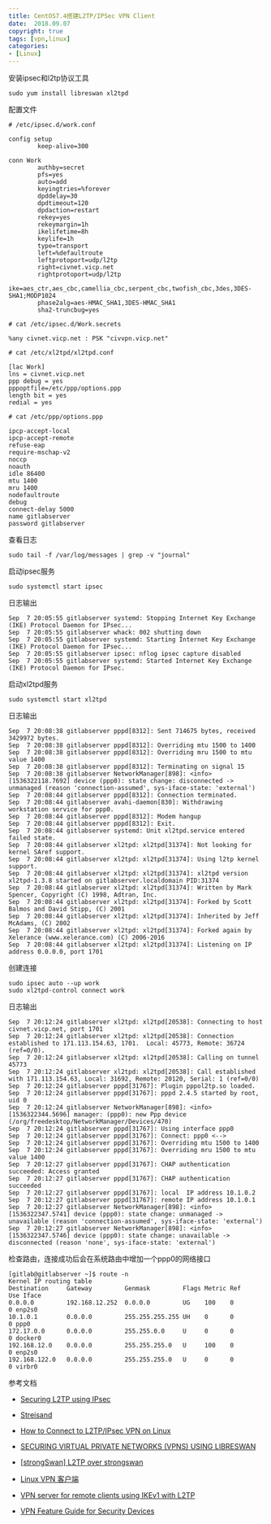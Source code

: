 ```yaml
---
title: CentOS7.4搭建L2TP/IPSec VPN Client
date:  2018.09.07
copyright: true
tags: [vpn,linux]
categories: 
- [Linux]
---
```


安装ipsec和l2tp协议工具

```shell
sudo yum install libreswan xl2tpd
```

配置文件

```shell
# /etc/ipsec.d/work.conf

config setup
        keep-alive=300

conn Work
        authby=secret
        pfs=yes
        auto=add
        keyingtries=%forever
        dpddelay=30
        dpdtimeout=120
        dpdaction=restart
        rekey=yes
        rekeymargin=1h
        ikelifetime=8h
        keylife=1h
        type=transport
        left=%defaultroute
        leftprotoport=udp/l2tp
        right=civnet.vicp.net
        rightprotoport=udp/l2tp
        ike=aes_ctr,aes_cbc,camellia_cbc,serpent_cbc,twofish_cbc,3des,3DES-SHA1;MODP1024
        phase2alg=aes-HMAC_SHA1,3DES-HMAC_SHA1
        sha2-truncbug=yes
```

<!--more-->

```shell
# cat /etc/ipsec.d/Work.secrets

%any civnet.vicp.net : PSK "civvpn.vicp.net"
```

```shell
# cat /etc/xl2tpd/xl2tpd.conf

[lac Work]
lns = civnet.vicp.net
ppp debug = yes
pppoptfile=/etc/ppp/options.ppp
length bit = yes
redial = yes
```

```shell
# cat /etc/ppp/options.ppp

ipcp-accept-local
ipcp-accept-remote
refuse-eap
require-mschap-v2
noccp
noauth
idle 86400
mtu 1400
mru 1400
nodefaultroute
debug
connect-delay 5000
name gitlabserver
password gitlabserver
```

查看日志

```shell
sudo tail -f /var/log/messages | grep -v "journal"
```

启动ipsec服务

```shell
sudo systemctl start ipsec
```

日志输出

```shell
Sep  7 20:05:55 gitlabserver systemd: Stopping Internet Key Exchange (IKE) Protocol Daemon for IPsec...
Sep  7 20:05:55 gitlabserver whack: 002 shutting down
Sep  7 20:05:55 gitlabserver systemd: Starting Internet Key Exchange (IKE) Protocol Daemon for IPsec...
Sep  7 20:05:55 gitlabserver ipsec: nflog ipsec capture disabled
Sep  7 20:05:55 gitlabserver systemd: Started Internet Key Exchange (IKE) Protocol Daemon for IPsec.
```

启动xl2tpd服务

```shell
sudo systemctl start xl2tpd
```

日志输出

```shell
Sep  7 20:08:38 gitlabserver pppd[8312]: Sent 714675 bytes, received 3429972 bytes.
Sep  7 20:08:38 gitlabserver pppd[8312]: Overriding mtu 1500 to 1400
Sep  7 20:08:38 gitlabserver pppd[8312]: Overriding mru 1500 to mtu value 1400
Sep  7 20:08:38 gitlabserver pppd[8312]: Terminating on signal 15
Sep  7 20:08:38 gitlabserver NetworkManager[898]: <info>  [1536322118.7692] device (ppp0): state change: disconnected -> unmanaged (reason 'connection-assumed', sys-iface-state: 'external')
Sep  7 20:08:44 gitlabserver pppd[8312]: Connection terminated.
Sep  7 20:08:44 gitlabserver avahi-daemon[830]: Withdrawing workstation service for ppp0.
Sep  7 20:08:44 gitlabserver pppd[8312]: Modem hangup
Sep  7 20:08:44 gitlabserver pppd[8312]: Exit.
Sep  7 20:08:44 gitlabserver systemd: Unit xl2tpd.service entered failed state.
Sep  7 20:08:44 gitlabserver xl2tpd: xl2tpd[31374]: Not looking for kernel SAref support.
Sep  7 20:08:44 gitlabserver xl2tpd: xl2tpd[31374]: Using l2tp kernel support.
Sep  7 20:08:44 gitlabserver xl2tpd: xl2tpd[31374]: xl2tpd version xl2tpd-1.3.8 started on gitlabserver.localdomain PID:31374
Sep  7 20:08:44 gitlabserver xl2tpd: xl2tpd[31374]: Written by Mark Spencer, Copyright (C) 1998, Adtran, Inc.
Sep  7 20:08:44 gitlabserver xl2tpd: xl2tpd[31374]: Forked by Scott Balmos and David Stipp, (C) 2001
Sep  7 20:08:44 gitlabserver xl2tpd: xl2tpd[31374]: Inherited by Jeff McAdams, (C) 2002
Sep  7 20:08:44 gitlabserver xl2tpd: xl2tpd[31374]: Forked again by Xelerance (www.xelerance.com) (C) 2006-2016
Sep  7 20:08:44 gitlabserver xl2tpd: xl2tpd[31374]: Listening on IP address 0.0.0.0, port 1701
```

创建连接

```shell
sudo ipsec auto --up work
sudo xl2tpd-control connect work
```

日志输出

```shell
Sep  7 20:12:24 gitlabserver xl2tpd: xl2tpd[20538]: Connecting to host civnet.vicp.net, port 1701
Sep  7 20:12:24 gitlabserver xl2tpd: xl2tpd[20538]: Connection established to 171.113.154.63, 1701.  Local: 45773, Remote: 36724 (ref=0/0).
Sep  7 20:12:24 gitlabserver xl2tpd: xl2tpd[20538]: Calling on tunnel 45773
Sep  7 20:12:24 gitlabserver xl2tpd: xl2tpd[20538]: Call established with 171.113.154.63, Local: 31692, Remote: 20120, Serial: 1 (ref=0/0)
Sep  7 20:12:24 gitlabserver pppd[31767]: Plugin pppol2tp.so loaded.
Sep  7 20:12:24 gitlabserver pppd[31767]: pppd 2.4.5 started by root, uid 0
Sep  7 20:12:24 gitlabserver NetworkManager[898]: <info>  [1536322344.5696] manager: (ppp0): new Ppp device (/org/freedesktop/NetworkManager/Devices/470)
Sep  7 20:12:24 gitlabserver pppd[31767]: Using interface ppp0
Sep  7 20:12:24 gitlabserver pppd[31767]: Connect: ppp0 <-->
Sep  7 20:12:24 gitlabserver pppd[31767]: Overriding mtu 1500 to 1400
Sep  7 20:12:24 gitlabserver pppd[31767]: Overriding mru 1500 to mtu value 1400
Sep  7 20:12:27 gitlabserver pppd[31767]: CHAP authentication succeeded: Access granted
Sep  7 20:12:27 gitlabserver pppd[31767]: CHAP authentication succeeded
Sep  7 20:12:27 gitlabserver pppd[31767]: local  IP address 10.1.0.2
Sep  7 20:12:27 gitlabserver pppd[31767]: remote IP address 10.1.0.1
Sep  7 20:12:27 gitlabserver NetworkManager[898]: <info>  [1536322347.5741] device (ppp0): state change: unmanaged -> unavailable (reason 'connection-assumed', sys-iface-state: 'external')
Sep  7 20:12:27 gitlabserver NetworkManager[898]: <info>  [1536322347.5746] device (ppp0): state change: unavailable -> disconnected (reason 'none', sys-iface-state: 'external')
```

检查路由，连接成功后会在系统路由中增加一个ppp0的网络接口

```shell
[gitlab@gitlabserver ~]$ route -n
Kernel IP routing table
Destination     Gateway         Genmask         Flags Metric Ref    Use Iface
0.0.0.0         192.168.12.252  0.0.0.0         UG    100    0        0 enp2s0
10.1.0.1        0.0.0.0         255.255.255.255 UH    0      0        0 ppp0
172.17.0.0      0.0.0.0         255.255.0.0     U     0      0        0 docker0
192.168.12.0    0.0.0.0         255.255.255.0   U     100    0        0 enp2s0
192.168.122.0   0.0.0.0         255.255.255.0   U     0      0        0 virbr0
```





参考文档

- [Securing L2TP using IPsec](https://tools.ietf.org/html/rfc3193)

- [Streisand](https://github.com/StreisandEffect/streisand/blob/master/README-chs.md)

- [How to Connect to L2TP/IPsec VPN on Linux](https://www.elastichosts.com/blog/linux-l2tpipsec-vpn-client/)
- [ SECURING VIRTUAL PRIVATE NETWORKS (VPNS) USING LIBRESWAN](https://access.redhat.com/documentation/en-us/red_hat_enterprise_linux/7/html/security_guide/sec-securing_virtual_private_networks)
- [[strongSwan] L2TP over strongswan](https://lists.strongswan.org/pipermail/users/2015-April/007964.html)
- [Linux VPN 客户端](https://github.com/hwdsl2/setup-ipsec-vpn/blob/master/docs/clients-zh.md#linux-vpn-%E5%AE%A2%E6%88%B7%E7%AB%AF)
- [VPN server for remote clients using IKEv1 with L2TP](https://libreswan.org/wiki/VPN_server_for_remote_clients_using_IKEv1_with_L2TP)
- [VPN Feature Guide for Security Devices](https://www.juniper.net/documentation/en_US/junos/information-products/pathway-pages/security/security-vpn-ipsec.html)
